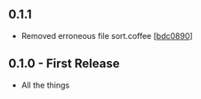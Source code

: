 ## 0.1.1
* Removed erroneous file sort.coffee [[bdc0890](https://github.com/SavageCore/atom-meld/commit/bdc089090a9c8467f5e90678397c3eafe02eb6d7)]

## 0.1.0 - First Release
* All the things
